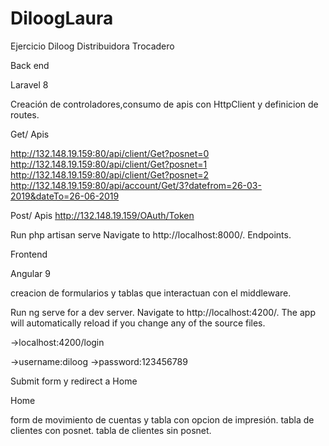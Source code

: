 # DiloogLaura

Ejercicio Diloog Distribuidora Trocadero


Back end

Laravel 8 

Creación de controladores,consumo de apis con HttpClient y definicion de routes. 

Get/ Apis

http://132.148.19.159:80/api/client/Get?posnet=0
http://132.148.19.159:80/api/client/Get?posnet=1
http://132.148.19.159:80/api/client/Get?posnet=2
http://132.148.19.159:80/api/account/Get/3?datefrom=26-03-2019&dateTo=26-06-2019

Post/ Apis
http://132.148.19.159/OAuth/Token


Run php artisan serve
Navigate to http://localhost:8000/.
Endpoints.

Frontend

Angular 9

creacion de formularios y tablas que interactuan con el middleware.

Run ng serve for a dev server. 
Navigate to http://localhost:4200/. 
The app will automatically reload if you change any of the source files.

->localhost:4200/login

->username:diloog
->password:123456789


Submit form y redirect a Home

Home

form de movimiento de cuentas y tabla con opcion de impresión.
tabla de clientes con posnet.
tabla de clientes sin posnet.



